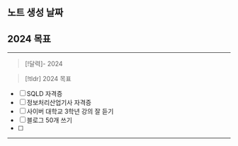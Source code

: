 
## 노트 생성 날짜
                         
 ## 2024 목표

---------------------

> [!달력]-
> 2024

> [!tldr] 2024 목표
> 

- [ ] SQLD 자격증
- [ ] 정보처리산업기사 자격증
- [ ] 사이버 대학교 3학년 강의 잘 듣기
- [ ] 블로그 50개 쓰기 
- [ ] 








---------------------------





